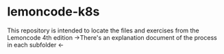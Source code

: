 # lemoncode-k8s
This repository is intended to locate the files and exercises from the Lemoncode 4th edition
->There's an explanation document of the process in each subfolder <-
